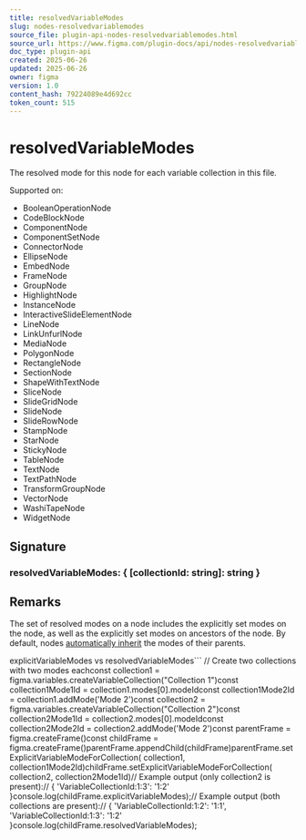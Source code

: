```yaml
---
title: resolvedVariableModes
slug: nodes-resolvedvariablemodes
source_file: plugin-api-nodes-resolvedvariablemodes.html
source_url: https://www.figma.com/plugin-docs/api/nodes-resolvedvariablemodes/
doc_type: plugin-api
created: 2025-06-26
updated: 2025-06-26
owner: figma
version: 1.0
content_hash: 79224089e4d692cc
token_count: 515
---
```

# resolvedVariableModes

The resolved mode for this node for each variable collection in this file.

 Supported on:

- BooleanOperationNode
- CodeBlockNode
- ComponentNode
- ComponentSetNode
- ConnectorNode
- EllipseNode
- EmbedNode
- FrameNode
- GroupNode
- HighlightNode
- InstanceNode
- InteractiveSlideElementNode
- LineNode
- LinkUnfurlNode
- MediaNode
- PolygonNode
- RectangleNode
- SectionNode
- ShapeWithTextNode
- SliceNode
- SlideGridNode
- SlideNode
- SlideRowNode
- StampNode
- StarNode
- StickyNode
- TableNode
- TextNode
- TextPathNode
- TransformGroupNode
- VectorNode
- WashiTapeNode
- WidgetNode

## Signature

### resolvedVariableModes: { [collectionId: string]: string }

## Remarks

The set of resolved modes on a node includes the explicitly set modes on the node, as well as the explicitly set modes on ancestors of the node. By default, nodes [automatically inherit](https://help.figma.com/hc/en-us/articles/15343816063383-Modes-for-variables#Auto_mode) the modes of their parents.

explicitVariableModes vs resolvedVariableModes```
// Create two collections with two modes eachconst collection1 = figma.variables.createVariableCollection("Collection 1")const collection1Mode1Id = collection1.modes[0].modeIdconst collection1Mode2Id = collection1.addMode('Mode 2')const collection2 = figma.variables.createVariableCollection("Collection 2")const collection2Mode1Id = collection2.modes[0].modeIdconst collection2Mode2Id = collection2.addMode('Mode 2')const parentFrame = figma.createFrame()const childFrame = figma.createFrame()parentFrame.appendChild(childFrame)parentFrame.setExplicitVariableModeForCollection( collection1, collection1Mode2Id)childFrame.setExplicitVariableModeForCollection( collection2, collection2Mode1Id)// Example output (only collection2 is present):// { 'VariableCollectionId:1:3': '1:2' }console.log(childFrame.explicitVariableModes);// Example output (both collections are present):// { 'VariableCollectionId:1:2': '1:1', 'VariableCollectionId:1:3': '1:2' }console.log(childFrame.resolvedVariableModes);
```